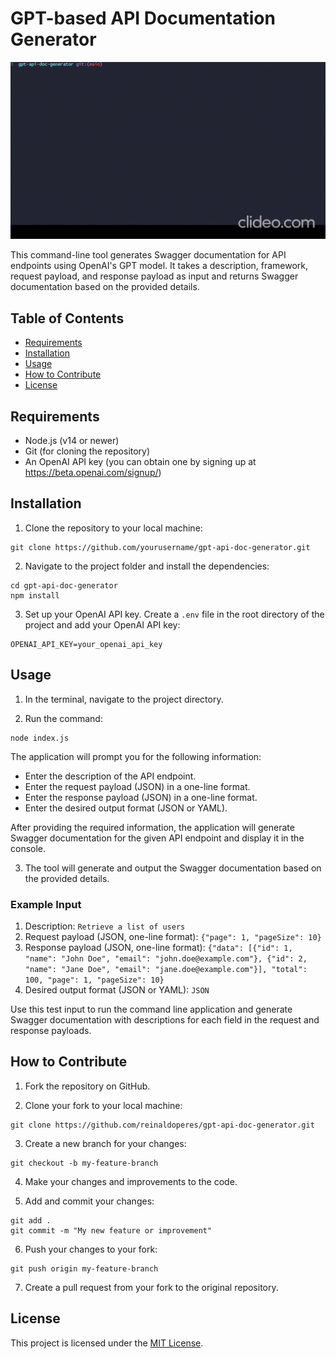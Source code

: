 # GPT-based API Documentation Generator

![Swagger Doc Generator Banner](./images/presentation.gif)

This command-line tool generates Swagger documentation for API endpoints using OpenAI's GPT model. It takes a description, framework, request payload, and response payload as input and returns Swagger documentation based on the provided details.

## Table of Contents

- [Requirements](#requirements)
- [Installation](#installation)
- [Usage](#usage)
- [How to Contribute](#how-to-contribute)
- [License](#license)

## Requirements

- Node.js (v14 or newer)
- Git (for cloning the repository)
- An OpenAI API key (you can obtain one by signing up at https://beta.openai.com/signup/)

## Installation

1. Clone the repository to your local machine:

```
git clone https://github.com/yourusername/gpt-api-doc-generator.git
```

2. Navigate to the project folder and install the dependencies:

```
cd gpt-api-doc-generator
npm install
```

3. Set up your OpenAI API key. Create a `.env` file in the root directory of the project and add your OpenAI API key:

```
OPENAI_API_KEY=your_openai_api_key
```

## Usage

1. In the terminal, navigate to the project directory.

2. Run the command:

```
node index.js
```

The application will prompt you for the following information:
- Enter the description of the API endpoint.
- Enter the request payload (JSON) in a one-line format.
- Enter the response payload (JSON) in a one-line format.
- Enter the desired output format (JSON or YAML).

After providing the required information, the application will generate Swagger documentation for the given API endpoint and display it in the console.

3. The tool will generate and output the Swagger documentation based on the provided details.

### Example Input

1. Description: `Retrieve a list of users`
2. Request payload (JSON, one-line format): `{"page": 1, "pageSize": 10}`
3. Response payload (JSON, one-line format): `{"data": [{"id": 1, "name": "John Doe", "email": "john.doe@example.com"}, {"id": 2, "name": "Jane Doe", "email": "jane.doe@example.com"}], "total": 100, "page": 1, "pageSize": 10}`
4. Desired output format (JSON or YAML): `JSON`

Use this test input to run the command line application and generate Swagger documentation with descriptions for each field in the request and response payloads.


## How to Contribute

1. Fork the repository on GitHub.

2. Clone your fork to your local machine:

```
git clone https://github.com/reinaldoperes/gpt-api-doc-generator.git
```

3. Create a new branch for your changes:

```
git checkout -b my-feature-branch
```

4. Make your changes and improvements to the code.

5. Add and commit your changes:

```
git add .
git commit -m "My new feature or improvement"
```

6. Push your changes to your fork:

```
git push origin my-feature-branch
```

7. Create a pull request from your fork to the original repository.

## License

This project is licensed under the [MIT License](https://opensource.org/licenses/MIT).
